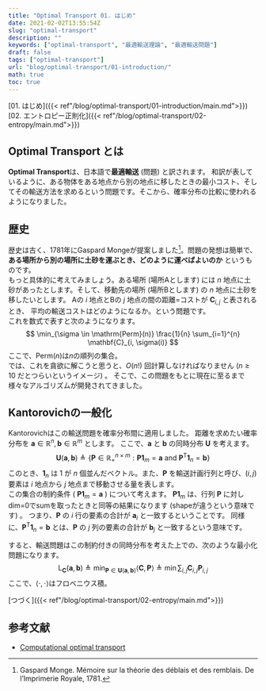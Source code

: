 ```yaml
---
title: "Optimal Transport 01. はじめ"
date: 2021-02-02T13:55:54Z
slug: "optimal-transport"
description: ""
keywords: ["optimal-transport", "最適輸送理論", "最適輸送問題"]
draft: false
tags: ["optimal-transport"]
url: "blog/optimal-transport/01-introduction/"
math: true
toc: true
---
```

[01. はじめ]({{< ref"/blog/optimal-transport/01-introduction/main.md">}})  
[02. エントロピー正則化]({{< ref"/blog/optimal-transport/02-entropy/main.md">}})
## Optimal Transport とは
**Optimal Transport**は、日本語で**最適輸送** (問題) と訳されます。
和訳が表しているように、ある物体をある地点から別の地点に移したときの最小コスト、そしてその輸送方法を求めるという問題です。そこから、確率分布の比較に使われるようになりました。

## 歴史
歴史は古く、1781年にGaspard Mongeが提案しました[^fn1]。問題の発想は簡単で、
**ある場所から別の場所に土砂を運ぶとき、どのように運べばよいのか**
というものです。  
もっと具体的に考えてみましょう。ある場所 (場所Aとします) には $n$ 地点に土砂があったとします。そして、移動先の場所 (場所Bとします) の $n$ 地点に土砂を移したいとします。
Aの $i$ 地点とBの $j$ 地点の間の距離=コストが $\mathbf C_{i,j}$ と表されるとき、
平均の輸送コストはどのようになるか。という問題です。  
これを数式で表すと次のようになります。
$$
\min_{\sigma \in \mathrm{Perm}(n)} \frac{1}{n} \sum_{i=1}^{n} \mathbf{C}_{i, \sigma(i)}
$$
ここで、$\mathrm{Perm}(n)$は$n$の順列の集合。  
では、これを貪欲に解こうと思うと、$O(n!)$ 回計算しなければなりません ($n\geq 10$ だとつらいというイメージ) 。
そこで、この問題をもとに現在に至るまで様々なアルゴリズムが開発されてきました。

## Kantorovichの一般化
Kantorovichはこの輸送問題を確率分布間に適用しました。
距離を求めたい確率分布を $\mathbf{a}\in \mathbb{R}^n, \mathbf{b}\in \mathbb{R}^m$ とします。
ここで、$\mathbf{a}$ と $\mathbf{b}$ の同時分布 $\mathbf{U}$ を考えます。
$$
\mathbf{U}(\mathbf{a}, \mathbf{b}) \triangleq \lbrace \mathbf{P}\in\mathbb{R}^{n\times m}_+: \mathbf{P}\mathbf{1}_m = \mathbf{a} \mathrm{\ and\ } \mathbf{P}^\mathsf{T}\mathbf{1}_n = \mathbf{b} \rbrace
$$
このとき、$\mathbf{1}_n$ は $1$ が $n$ 個並んだベクトル。また、$\mathbf{P}$ を輸送計画行列と呼び、$(i, j)$ 要素は $i$ 地点から $j$ 地点まで移動させる量を表します。  
この集合の制約条件 ( $\mathbf{P}\mathbf{1}_m = \mathbf{a}$ ) について考えます。
$\mathbf{P}\mathbf{1}_m$ は、行列 $\mathbf{P}$ に対しdim=0でsumを取ったときと同等の結果になります (shapeが違うという意味です) 。
つまり、$\mathbf{P}$ の $i$ 行の要素の合計が $\mathbf{a}_i$ と一致するということです。
同様に、$\mathbf{P}^\mathsf{T} \mathbf{1}_n = \mathbf{b}$ とは、$\mathbf{P}$ の $j$ 列の要素の合計が $\mathbf{b}_j$ と一致するという意味です。

すると、輸送問題はこの制約付きの同時分布を考えた上での、次のような最小化問題になります。
$$
\mathrm{L_{\mathbf{C}}} (\mathbf{a}, \mathbf{b})\triangleq \min_{\mathbf{P}\in\mathbf{U}(\mathbf{a}, \mathbf{b})} \langle \mathbf{C}, \mathbf{P} \rangle \triangleq \min \sum_{i, j} \mathbf{C}_{i,j} \mathbf{P}_{i, j}
$$
ここで、$\langle \cdot, \cdot \rangle$はフロベニウス積。

<!-- ## 双対化
制約条件を考えた上での最小化問題を考えるとき、ラグランジュの未定乗数法を用いることが思い浮かびます。
$$
\large
\min_{\mathbf{P}\geq 0}\quad \max_{(\mathbf{f}, \mathbf{g})\in \mathbb{R}^n \times \mathbb{R}^m} \langle \mathbf{C}, \mathbf{P} \rangle + \langle \mathbf{P}\mathbf{1}_m-\mathbf{a}, \mathbf{f} \rangle + \langle \mathbf{P}^\mathsf{T}\mathbf{1}_n-\mathbf{b}, \mathbf{g}\rangle
$$
\begin{eqnarray}
\frac{\partial L}{\partial \mathbf{P}} &=& \mathbf{C} - \lambda_1 \mathbf{1}_m - \lambda_2 \mathbf{1}_n 
\frac{\partial L}{\partial \mathbf{P}}
\end{eqnarray} -->

[つづく]({{< ref"/blog/optimal-transport/02-entropy/main.md">}})

## 参考文献  
- [Computational optimal transport](https://arxiv.org/abs/1803.00567)

[^fn1]: Gaspard Monge. Mémoire sur la théorie des déblais et des remblais. De l’Imprimerie Royale, 1781.
